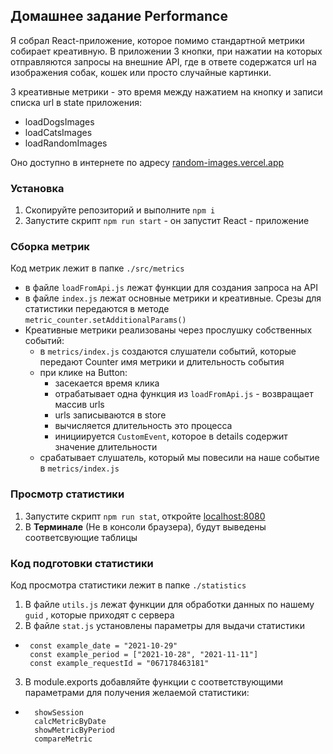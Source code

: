 ## Домашнее задание Performance

Я собрал React-приложение, которое помимо стандартной метрики
собирает креативную. В приложении 3 кнопки, при нажатии на которых отправляются запросы на внешние API,
где в ответе содержатся url на изображения собак, кошек или просто случайные картинки.

3 креативные метрики - это время между нажатием на кнопку и записи списка url в state приложения:
- loadDogsImages
- loadCatsImages
- loadRandomImages

Оно доступно в интернете по адресу [random-images.vercel.app](https://random-images.vercel.app)

### Установка

1. Скопируйте репозиторий и выполните ```npm i```
2. Запустите скрипт ```npm run start``` - он запустит React - приложение

### Сборка метрик

Код метрик лежит в папке ```./src/metrics```
- в файле ```loadFromApi.js``` лежат функции для создания запроса на API
- в файле ```index.js``` лежат основные метрики и креативные. Срезы для статистики передаются в методе ```metric_counter.setAdditionalParams()```
- Креативные метрики реализованы через прослушку собственных событий:
  - в ```metrics/index.js``` создаются слушатели событий, которые передают Counter имя метрики и длительность события
  - при клике на Button:
    - засекается время клика
    - отрабатывает одна функция из ```loadFromApi.js``` - возвращает массив urls
    - urls записываются в store
    - вычисляется длительность это процесса
    - инициируется ```CustomEvent```, которое в details содержит значение длительности
  - срабатывает слушатель, который мы повесили на наше событие в ```metrics/index.js```

### Просмотр статистики

1. Запустите скрипт ```npm run stat```, откройте [localhost:8080](http://localhost:8080)
2. В **Терминале** (Не в консоли браузера), будут выведены соответсвующие таблицы

### Код подготовки статистики

Код просмотра статистики лежит в папке ```./statistics```
1. В файле ```utils.js``` лежат функции для обработки данных по нашему ```guid``` , которые приходят с сервера
2. В файле ```stat.js```  установлены параметры для выдачи статистики
- ```const example_metric = METRICS.cats
   const example_date = "2021-10-29"
   const example_period = ["2021-10-28", "2021-11-11"]
   const example_requestId = "067178463181"
3. В module.exports добавляйте функции с соответствующими параметрами для получения желаемой статистики:
- ```prepareData
    showSession
    calcMetricByDate
    showMetricByPeriod
    compareMetric 
  
